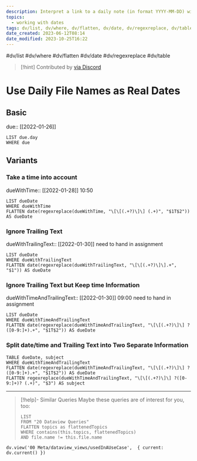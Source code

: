 ```yaml
---
description: Interpret a link to a daily note (in format YYYY-MM-DD) with a given time as a date
topics:
  - working with dates
tags: dv/list, dv/where, dv/flatten, dv/date, dv/regexreplace, dv/table
date_created: 2023-06-12T08:14
date_modified: 2023-10-25T16:22
---
```


#dv/list #dv/where #dv/flatten #dv/date #dv/regexreplace #dv/table

> [!hint] Contributed by [via Discord](https://discord.com/channels/686053708261228577/875721010144477204/1012795332985360544)

# Use Daily File Names as Real Dates

## Basic

due:: [[2022-01-26]]

```dataview
LIST due.day
WHERE due
```

## Variants

### Take a time into account

dueWithTime:: [[2022-01-28]] 10:50

```dataview
LIST dueDate
WHERE dueWithTime
FLATTEN date(regexreplace(dueWithTime, "\[\[(.+?)\]\] (.+)", "$1T$2")) AS dueDate
```

### Ignore Trailing Text

dueWithTrailingText:: [[2022-01-30]] need to hand in assignment

```dataview
LIST dueDate
WHERE dueWithTrailingText
FLATTEN date(regexreplace(dueWithTrailingText, "\[\[(.+?)\]\].+", "$1")) AS dueDate
```

### Ignore Trailing Text but Keep time Information

dueWithTimeAndTrailingText:: [[2022-01-30]] 09:00 need to hand in assignment

```dataview
LIST dueDate
WHERE dueWithTimeAndTrailingText
FLATTEN date(regexreplace(dueWithTimeAndTrailingText, "\[\[(.+?)\]\] ?([0-9:]+).+", "$1T$2")) AS dueDate
```

### Split date/time and Trailing Text into Two Separate Information

```dataview
TABLE dueDate, subject
WHERE dueWithTimeAndTrailingText
FLATTEN date(regexreplace(dueWithTimeAndTrailingText, "\[\[(.+?)\]\] ?([0-9:]+).+", "$1T$2")) AS dueDate
FLATTEN regexreplace(dueWithTimeAndTrailingText, "\[\[(.+?)\]\] ?([0-9:]+)? (.+)", "$3") AS subject
```

---

<!-- === end of query page ===  -->

> [!help]- Similar Queries
> Maybe these queries are of interest for you, too:
>
> ```dataview
> LIST
> FROM "20 Dataview Queries"
> FLATTEN topics as flattenedTopics
> WHERE contains(this.topics, flattenedTopics)
> AND file.name != this.file.name
> ```

```dataviewjs
dv.view('00 Meta/dataview_views/usedInAUseCase',  { current: dv.current() })
```
